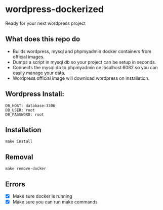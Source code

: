 # wordpress-dockerized

Ready for your next wordpress project

## What does this repo do

- Builds wordpress, mysql and phpmyadmin docker containers from official images.
- Dumps a script in mysql db so your project can be setup in seconds. 
- Connects the mysql db to phpmyadmin on localhost:8082 so you can easily manage your data.
- Wordpress official image will download wordpress on installation.

## Wordpress Install:
```
DB_HOST: database:3306
DB_USER: root
DB_PASSWORD: root
```

## Installation
```
make install 
```

## Removal
```
make remove-docker 
```

## Errors
- [x] Make sure docker is running
- [x] Make sure you can run make commands